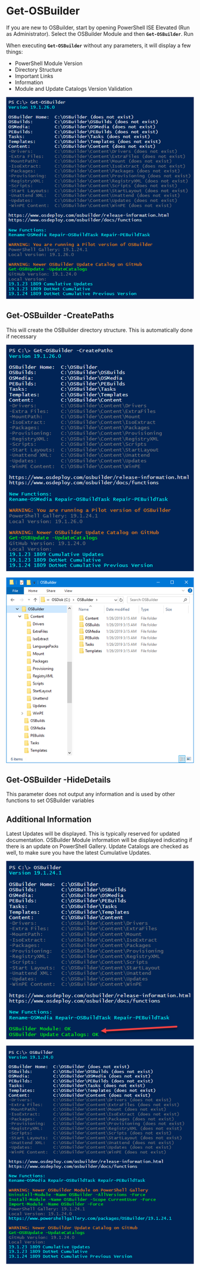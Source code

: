 # Get-OSBuilder

If you are new to OSBuilder, start by opening PowerShell ISE Elevated \(Run as Administrator\). Select the OSBuilder Module and then **`Get-OSBuilder`**.  Run

When executing **`Get-OSBuilder`** without any parameters, it will display a few things:

* PowerShell Module Version
* Directory Structure
* Important Links
* Information
* Module and Update Catalogs Version Validation

![](../../../../../.gitbook/assets/2019-01-26_3-13-47.png)

## Get-OSBuilder -CreatePaths

This will create the OSBuilder directory structure.  This is automatically done if necessary

![](../../../../../.gitbook/assets/2019-01-26_3-15-49.png)

![](../../../../../.gitbook/assets/2019-01-26_3-17-19.png)

## Get-OSBuilder -HideDetails

This parameter does not output any information and is used by other functions to set OSBuilder variables

## Additional Information

Latest Updates will be displayed.  This is typically reserved for updated documentation.  OSBuilder Module information will be displayed indicating if there is an update on PowerShell Gallery.  Update Catalogs are checked as well, to make sure you have the latest Cumulative Updates.

![](../../../../../.gitbook/assets/2019-01-26_3-01-45%20%281%29.png)



![](../../../../../.gitbook/assets/2019-01-26_2-57-36.png)



